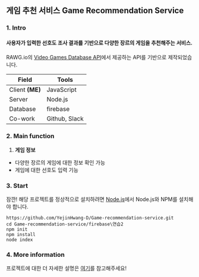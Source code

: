 ## 게임 추천 서비스 Game Recommendation Service

### 1. Intro
 #### 사용자가 입력한 선호도 조사 결과를 기반으로 다양한 장르의 게임을 추천해주는 서비스.
 
 RAWG.io의 [Video Games Database API](https://rawg.io/apidocs)에서 제공하는 API를 기반으로 제작되었습니다.

Field | Tools
--- | ---
Client **(ME)** | JavaScript
Server | Node.js
Database | firebase
Co-work | Github, Slack


### 2. Main function
1) **게임 정보**
* 다양한 장르의 게임에 대한 정보 확인 가능
* 게임에 대한 선호도 입력 기능


### 3. Start
잠깐! 해당 프로젝트를 정상적으로 설치하려면 [Node.js](https://nodejs.org/ko/download/)에서 Node.js와 NPM를 설치해야 합니다.
```shell
https://github.com/YejinHwang-D/Game-recommendation-service.git
cd Game-recommendation-service/firebase\연습2
npm init
npm install
node index
```

### 4. More information
프로젝트에 대한 더 자세한 설명은 [여기]()를 참고해주세요!
